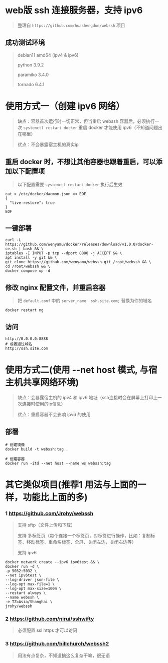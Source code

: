 # web版 ssh 连接服务器，支持 ipv6
> 整理自 `https://github.com/huashengdun/webssh` 项目

## 成功测试环境
> debian11 amd64 (ipv4 & ipv6)
> 
> python 3.9.2
> 
> paramiko 3.4.0
> 
> tornado 6.4.1

# 使用方式一（创建 ipv6 网络）
> 缺点：容器首次运行时一切正常，但当重启 webssh 容器后，必须执行一次 `systemctl restart docker` 重启 docker 才能使用 ipv6（不知道问题出在哪里）
>
> 优点：不会暴露宿主机的真实ip

## 重启 docker 时，不想让其他容器也跟着重启，可以添加以下配置项
> 以下配置需要 `systemctl restart docker` 执行后生效
```
cat > /etc/docker/daemon.json << EOF
{
  "live-restore": true
}
EOF
```

## 一键部署
```
curl -L https://github.com/wenyamu/docker/releases/download/v1.0.0/docker-ce.sh | bash && \
iptables -I INPUT -p tcp --dport 8888 -j ACCEPT && \
apt install -y git && \
git clone https://github.com/wenyamu/webssh.git /root/webssh && \
cd /root/webssh && \
docker compose up -d
```

## 修改 nginx 配置文件，并重启容器
> 把 `default.conf` 中的 `server_name  ssh.site.com;` 替换为你的域名
```
docker restart ng
```

## 访问
```
http://0.0.0.0:8888
# 或者通过域名
http://ssh.site.com
```

# 使用方式二(使用 --net host 模式, 与宿主机共享网络环境)

> 缺点：会暴露宿主机的 ipv4 和 ipv6 地址（ssh连接时会在屏幕上打印上一次连接时使用的ip信息）
>
> 优点：重启容器不会影响 ipv6 的使用

## 部署
```
# 创建镜像
docker build -t webssh:tag .

# 创建容器
docker run -itd --net host --name ws webssh:tag
```

# 其它类似项目(推荐1 用法与上面的一样，功能比上面的多)
### 1 https://github.com/Jrohy/webssh

> 支持 sftp（文件上传和下载）
> 
> 支持 多标签页（每个连接一个标签页，对标签进行操作，比如：复制标签、移动标签、重命名标签、全屏、关闭左边，关闭右边等）
> 
> 支持 ipv6

```
docker network create --ipv6 ipv6test && \
docker run -d \
-p 5032:5032 \
--net ipv6test \
--log-driver json-file \
--log-opt max-file=1 \
--log-opt max-size=100m \
--restart always \
--name webssh \
-e TZ=Asia/Shanghai \
jrohy/webssh
```

### 2 https://github.com/nirui/sshwifty
> 必须配置 ssl https 才可以访问

### 3 https://github.com/billchurch/webssh2
> 用法有点复杂，不知道搞这么复杂干嘛，很无语

